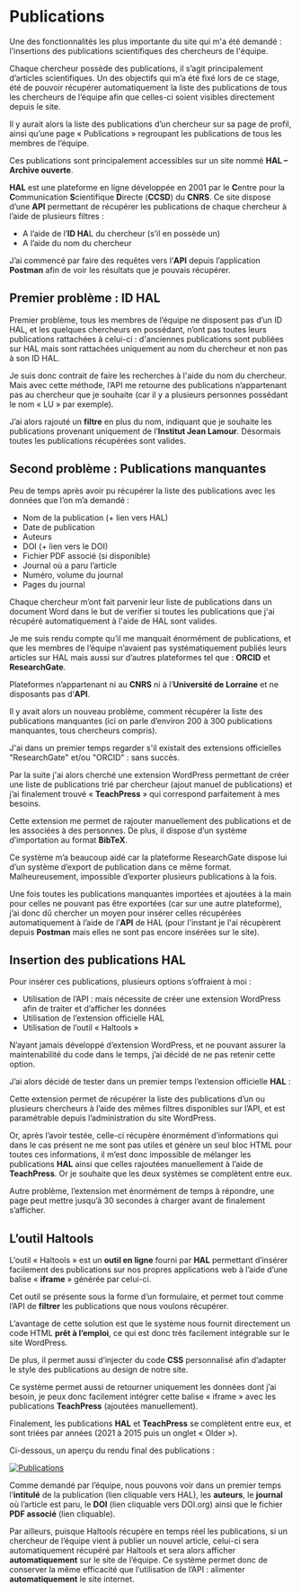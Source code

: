# Publications

Une des fonctionnalités les plus importante du site qui m'a été demandé : l'insertions des publications scientifiques des chercheurs de l'équipe.

Chaque chercheur possède des publications, il s’agit principalement d’articles scientifiques.
Un des objectifs qui m’a été fixé lors de ce stage, été de pouvoir récupérer automatiquement la liste des publications de tous les chercheurs de l’équipe afin que celles-ci soient visibles directement depuis le site.

Il y aurait alors la liste des publications d’un chercheur sur sa page de profil, ainsi qu’une page « Publications » regroupant les publications de tous les membres de l’équipe.

Ces publications sont principalement accessibles sur un site nommé **HAL – Archive ouverte**.

**HAL** est une plateforme en ligne développée en 2001 par le **C**entre pour la **C**ommunication **S**cientifique **D**irecte (**CCSD**) du **CNRS**.
Ce site dispose d’une **API** permettant de récupérer les publications de chaque chercheur à l’aide de plusieurs filtres :

- A l’aide de l’**ID HA**L du chercheur (s’il en possède un)
- A l’aide du nom du chercheur

J’ai commencé par faire des requêtes vers l’**API** depuis l’application **Postman** afin de voir les résultats que je pouvais récupérer.

## Premier problème : ID HAL

Premier problème, tous les membres de l’équipe ne disposent pas d’un ID HAL, et les quelques chercheurs en possédant, n’ont pas toutes leurs publications rattachées à celui-ci : d'anciennes publications sont publiées sur HAL mais sont rattachées uniquement au nom du chercheur et non pas à son ID HAL.

Je suis donc contrait de faire les recherches à l'aide du nom du chercheur. Mais avec cette méthode, l’API me retourne des publications n’appartenant pas au chercheur que je souhaite (car il y a plusieurs personnes possédant le nom « LU » par exemple).

J’ai alors rajouté un **filtre** en plus du nom, indiquant que je souhaite les publications provenant uniquement de l’**Institut Jean Lamour**. Désormais toutes les publications récupérées sont valides.

## Second problème : Publications manquantes

Peu de temps après avoir pu récupérer la liste des publications avec les données que l’on m’a demandé :
- Nom de la publication (+ lien vers HAL)
- Date de publication
- Auteurs
- DOI (+ lien vers le DOI)
- Fichier PDF associé (si disponible)
- Journal où a paru l’article
- Numéro, volume du journal
- Pages du journal

Chaque chercheur m’ont fait parvenir leur liste de publications dans un document Word dans le but de verifier si toutes les publications que j'ai récupéré automatiquement à l'aide de HAL sont valides.

Je me suis rendu compte qu’il me manquait énormément de publications, et que les membres de l’équipe n’avaient pas systématiquement publiés leurs articles sur HAL mais aussi sur d’autres plateformes tel que : **ORCID** et **ResearchGate**.

Plateformes n’appartenant ni au **CNRS** ni à l’**Université de Lorraine** et ne disposants pas d’**API**.

Il y avait alors un nouveau problème, comment récupérer la liste des publications manquantes (ici on parle d’environ 200 à 300 publications manquantes, tous chercheurs compris).

J'ai dans un premier temps regarder s'il existait des extensions officielles "ResearchGate" et/ou "ORCID" : sans succès.

Par la suite j'ai alors cherché une extension WordPress permettant de créer une liste de publications trié par chercheur (ajout manuel de publications) et j’ai finalement trouvé « **TeachPress** » qui correspond parfaitement à mes besoins.

Cette extension me permet de rajouter manuellement des publications et de les associées à des personnes. De plus, il dispose d’un système d’importation au format **BibTeX**.

Ce système m’a beaucoup aidé car la plateforme ResearchGate dispose lui d’un système d’export de publication dans ce même format. Malheureusement, impossible d’exporter plusieurs publications à la fois.

Une fois toutes les publications manquantes importées et ajoutées à la main pour celles ne pouvant pas être exportées (car sur une autre plateforme), j’ai donc dû chercher un moyen pour insérer celles récupérées automatiquement à l’aide de l’**API** de HAL (pour l'instant je l'ai récupèrent depuis **Postman** mais elles ne sont pas encore insérées sur le site).

## Insertion des publications HAL

Pour insérer ces publications, plusieurs options s’offraient à moi :
- Utilisation de l’API : mais nécessite de créer une extension WordPress afin de traiter et d’afficher les données
- Utilisation de l’extension officielle HAL
- Utilisation de l’outil « Haltools »

N’ayant jamais développé d’extension WordPress, et ne pouvant assurer la maintenabilité du code dans le temps, j’ai décidé de ne pas retenir cette option.

J’ai alors décidé de tester dans un premier temps l’extension officielle **HAL** :

Cette extension permet de récupérer la liste des publications d’un ou plusieurs chercheurs à l’aide des mêmes filtres disponibles sur l’API, et est paramétrable depuis l’administration du site WordPress.

Or, après l’avoir testée, celle-ci récupère énormément d’informations qui dans le cas présent ne me sont pas utiles et génère un seul bloc HTML pour toutes ces informations, il m’est donc impossible de mélanger les publications **HAL** ainsi que celles rajoutées manuellement à l’aide de **TeachPress**. Or je souhaite que les deux systèmes se complètent entre eux.

Autre problème, l’extension met énormément de temps à répondre, une page peut mettre jusqu’à 30 secondes à charger avant de finalement s’afficher.

## L’outil Haltools

L’outil « Haltools » est un **outil en ligne** fourni par **HAL** permettant d’insérer facilement des publications sur nos propres applications web à l’aide d’une balise « **iframe** » générée par celui-ci.

Cet outil se présente sous la forme d’un formulaire, et permet tout comme l’API de **filtrer** les publications que nous voulons récupérer.

L’avantage de cette solution est que le système nous fournit directement un code HTML **prêt à l’emploi**, ce qui est donc très facilement intégrable sur le site WordPress.

De plus, il permet aussi d’injecter du code **CSS** personnalisé afin d’adapter le style des publications au design de notre site.

Ce système permet aussi de retourner uniquement les données dont j’ai besoin, je peux donc facilement intégrer cette balise « iframe » avec les publications **TeachPress** (ajoutées manuellement).

Finalement, les publications **HAL** et **TeachPress** se complètent entre eux, et sont triées par années (2021 à 2015 puis un onglet « Older »).

Ci-dessous, un aperçu du rendu final des publications :

[![Publications](/assets/img/publications.png)](/assets/img/publications.png)

Comme demandé par l’équipe, nous pouvons voir dans un premier temps l’**intitulé** de la publication (lien cliquable vers HAL), les **auteurs**, le **journal** où l’article est paru, le **DOI** (lien cliquable vers DOI.org) ainsi que le fichier **PDF associé** (lien cliquable).

Par ailleurs, puisque Haltools récupère en temps réel les publications, si un chercheur de l’équipe vient à publier un nouvel article, celui-ci sera automatiquement récupéré par Haltools et sera alors afficher **automatiquement** sur le site de l’équipe. Ce système permet donc de conserver la même efficacité que l’utilisation de l’API : alimenter **automatiquement** le site internet.